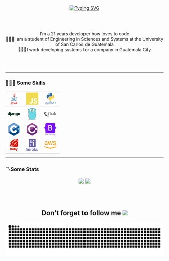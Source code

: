 <div align="center">
  <a href="https://git.io/typing-svg"><img src="https://readme-typing-svg.herokuapp.com?font=Fira+Code&pause=10&color=FFFFFF&background=6374AE00&center=true&vCenter=true&multiline=true&width=700&height=75&lines=Hi+guys+%F0%9F%91%8B;+!+Welcome+to+mi+Git+%C2%A1" alt="Typing SVG" /></a>
</div>

<br>
<br>
<br>

<div align="center">
  <p>I'm a 21 years developer how loves to code 
    <br> 🧑🏻‍💻I am a student of Engineering in Sciences and Systems at the University of San Carlos de Guatemala
    <br> 🧑🏻‍💼I work developing systems for a company in Guatemala City
  </p>
</div>

<br>
<br>

---
### 👨🏻‍💻 Some Skills
<div align="center">
  
| <img src="https://github.com/devicons/devicon/blob/master/icons/java/java-original-wordmark.svg" title="Java" alt="Java" width="40" height="40"/>&nbsp;   |      <img src="https://github.com/devicons/devicon/blob/master/icons/javascript/javascript-plain.svg" title="JavaScript" alt="JavaScript" width="40" height="40"/>&nbsp;      |  <img src="https://github.com/devicons/devicon/blob/master/icons/python/python-original-wordmark.svg" title="Python" alt="Python" width="40" height="40"/>&nbsp; |
|----------|:-------------:|------:|
| <img src="https://github.com/devicons/devicon/blob/master/icons/django/django-plain-wordmark.svg" title="Django" alt="Django" width="40" height="40"/>&nbsp; |  <img src="https://github.com/devicons/devicon/blob/master/icons/go/go-original.svg" title="Go" alt="Go" width="40" height="40"/>&nbsp; | <img src="https://github.com/devicons/devicon/blob/master/icons/flask/flask-original-wordmark.svg" title="Flask" alt="Flask" width="40" height="40"/>&nbsp; |
| <img src="https://github.com/devicons/devicon/blob/master/icons/cplusplus/cplusplus-original.svg" title="C++" alt="C++" width="40" height="40"/>&nbsp; |    <img src="https://github.com/devicons/devicon/blob/master/icons/csharp/csharp-original.svg" title="C#" alt="C#" width="40" height="40"/>&nbsp;   |   <img src="https://github.com/devicons/devicon/blob/master/icons/bootstrap/bootstrap-original-wordmark.svg" title="Bootstrap" alt="Bootstrap" width="40" height="40"/>&nbsp; |
| <img src="https://github.com/devicons/devicon/blob/master/icons/ruby/ruby-plain-wordmark.svg" title="Ruby" alt="Ruby" width="40" height="40"/>&nbsp; | <img src="https://github.com/devicons/devicon/blob/master/icons/heroku/heroku-plain-wordmark.svg" title="Heroku" alt="Heroku" width="40" height="40"/>&nbsp; |   <img src="https://github.com/devicons/devicon/blob/master/icons/amazonwebservices/amazonwebservices-plain-wordmark.svg" title="AWS" alt="AWS" width="40" height="40"/>&nbsp; |

</div>
  
---
### 〽️Some Stats
<div align="center">
  <picture >
  <img align="center" height="180" src="https://github-readme-stats.vercel.app/api/top-langs/?username=CristtDev&layout=compact&theme=gotham" />
</picture>
<picture>
  <img align="center" height="180" src="https://github-readme-stats.vercel.app/api?username=CristtDev&show_icons=true&theme=gotham" />
</picture>
</div>

<br>
<br>
<br>

<!-- FOOTER -->
<h2 align="center"> Don't forget to follow me <img src="https://media.giphy.com/media/CwTvSiWflgCGKgz5eb/giphy.gif" width="50"></h2>

![github contribution grid snake animation](https://raw.githubusercontent.com/rfyiamcool/rfyiamcool/output/github-contribution-grid-snake.svg)
